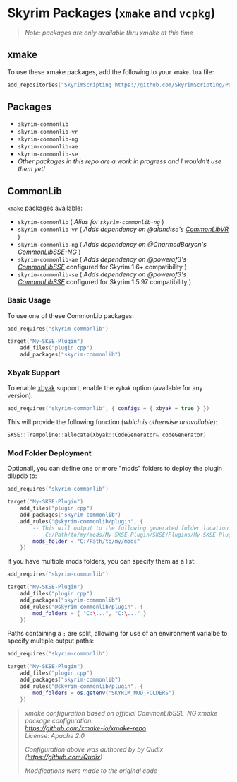 # Skyrim Packages (`xmake` and `vcpkg`)

> _Note: packages are only available thru xmake at this time_

## xmake

To use these xmake packages, add the following to your `xmake.lua` file:

```lua
add_repositories("SkyrimScripting https://github.com/SkyrimScripting/Packages.git")
```

## Packages

- `skyrim-commonlib`
- `skyrim-commonlib-vr`
- `skyrim-commonlib-ng`
- `skyrim-commonlib-ae`
- `skyrim-commonlib-se`
- _Other packages in this repo are a work in progress and I wouldn't use them yet!_

## CommonLib

`xmake` packages available:

- `skyrim-commonlib` ( _Alias for `skyrim-commonlib-ng`_ )
- `skyrim-commonlib-vr` ( _Adds dependency on @alandtse's [CommonLibVR](https://github.com/alandtse/CommonLibVR)_ )
- `skyrim-commonlib-ng` ( _Adds dependency on @CharmedBaryon's [CommonLibSSE-NG](https://github.com/CharmedBaryon/CommonLibSSE-NG)_ )
- `skyrim-commonlib-ae` ( _Adds dependency on @powerof3's [CommonLibSSE](https://github.com/powerof3/CommonLibSSE)_ configured for Skyrim 1.6+ compatibility )
- `skyrim-commonlib-se` ( _Adds dependency on @powerof3's [CommonLibSSE](https://github.com/powerof3/CommonLibSSE)_ configured for Skyrim 1.5.97 compatibility )

### Basic Usage

To use one of these CommonLib packages:

```lua
add_requires("skyrim-commonlib")

target("My-SKSE-Plugin")
    add_files("plugin.cpp")
    add_packages("skyrim-commonlib")
```

### Xbyak Support

To enable [xbyak](https://github.com/herumi/xbyak) support, enable the `xybak` option (available for any version):

```lua
add_requires("skyrim-commonlib", { configs = { xbyak = true } })
```

This will provide the following function (_which is otherwise unavailable_):

```cpp
SKSE::Trampoline::allocate(Xbyak::CodeGenerator& codeGenerator)
```

### Mod Folder Deployment

Optionall, you can define one or more "mods" folders to deploy the plugin dll/pdb to:

```lua
add_requires("skyrim-commonlib")

target("My-SKSE-Plugin")
    add_files("plugin.cpp")
    add_packages("skyrim-commonlib")
    add_rules("@skyrim-commonlib/plugin", {
        -- This will output to the following generated folder location:
        --  C:/Path/to/my/mods/My-SKSE-Plugin/SKSE/Plugins/My-SKSE-Plugin.dll
        mods_folder = "C:/Path/to/my/mods"
    })
```

If you have multiple mods folders, you can specify them as a list:

```lua
add_requires("skyrim-commonlib")

target("My-SKSE-Plugin")
    add_files("plugin.cpp")
    add_packages("skyrim-commonlib")
    add_rules("@skyrim-commonlib/plugin", {
        mod_folders = { "C:\...", "C:\..." }
    })
```

Paths containing a `;` are split, allowing for use of an environment varialbe to specify multiple output paths:

```lua
add_requires("skyrim-commonlib")

target("My-SKSE-Plugin")
    add_files("plugin.cpp")
    add_packages("skyrim-commonlib")
    add_rules("@skyrim-commonlib/plugin", {
        mod_folders = os.getenv("SKYRIM_MOD_FOLDERS")
    })
```

> _xmake configuration based on official CommonLibSSE-NG xmake package configuration:_  
> _https://github.com/xmake-io/xmake-repo_  
> _License: Apache 2.0_  
> 
> _Configuration above was authored by by Qudix (https://github.com/Qudix)_  
>
> _Modifications were made to the original code_
